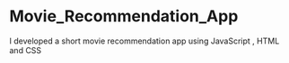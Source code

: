 # Movie_Recommendation_App
I developed a short movie recommendation app using JavaScript , HTML and CSS 
